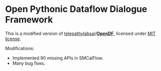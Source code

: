 # Open Pythonic Dataflow Dialogue Framework

This is a modified version of [telepathylabsai](https://github.com/telepathylabsai)/**[OpenDF](https://github.com/telepathylabsai/OpenDF)**, licensed under [MIT license](https://github.com/telepathylabsai/OpenDF/blob/main/LICENSE).

Modifications:

- Implemented 90 missing APIs in SMCalFlow.
- Many bug fixes.
